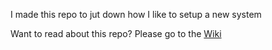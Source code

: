 I made this repo to jut down how I like to setup a new system

Want to read about this repo? Please go to the [Wiki](https://github.com/Anders0lesen/NewSystem/wiki)
